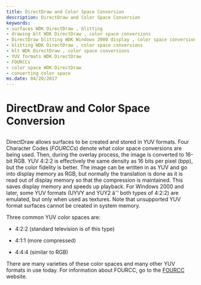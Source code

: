 ```yaml
---
title: DirectDraw and Color Space Conversion
description: DirectDraw and Color Space Conversion
keywords:
- surfaces WDK DirectDraw , blitting
- drawing blt WDK DirectDraw , color space conversions
- DirectDraw blitting WDK Windows 2000 display , color space conversions
- blitting WDK DirectDraw , color space conversions
- blt WDK DirectDraw , color space conversions
- YUV formats WDK DirectDraw
- FOURCCs
- color space WDK DirectDraw
- converting color space
ms.date: 04/20/2017
---
```


# DirectDraw and Color Space Conversion


## <span id="ddk_directdraw_and_color_space_conversion_gg"></span><span id="DDK_DIRECTDRAW_AND_COLOR_SPACE_CONVERSION_GG"></span>


DirectDraw allows surfaces to be created and stored in YUV formats. Four Character Codes (*FOURCCs*) denote what color space conversions are being used. Then, during the overlay process, the image is converted to 16-bit RGB. YUV 4:2:2 is effectively the same density as 16 bits per pixel (bpp), but the color fidelity is better. The image can be written in as YUV and go into display memory as RGB, but normally the translation is done as it is read out of display memory so that the compression is maintained. This saves display memory and speeds up playback. For Windows 2000 and later, some YUV formats (UYVY and YUY2 âˆ’ both types of 4:2:2) are emulated, but only when used as textures. Note that unsupported YUV format surfaces cannot be created in system memory.

Three common YUV color spaces are:

-   4:2:2 (standard television is of this type)

-   4:1:1 (more compressed)

-   4:4:4 (similar to RGB)

There are many varieties of these color spaces and many other YUV formats in use today. For information about FOURCC, go to the [FOURCC](https://go.microsoft.com/fwlink/p/?linkid=8697) website.

 

 





